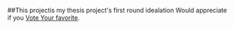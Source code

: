 ##This projectis my thesis project's first round idealation
Would appreciate if you [Vote Your favorite](https://wangx733.github.io/IdealationVote/).
